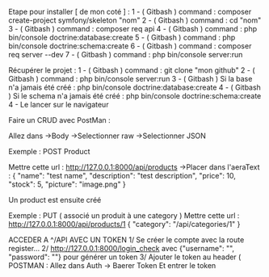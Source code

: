 Etape pour installer [ de mon coté ] :
1 - ( Gitbash ) command : composer create-project symfony/skeleton "nom"
2 - ( Gitbash ) command : cd "nom"
3 - ( Gitbash ) command : composer req api
4 - ( Gitbash ) command : php bin/console doctrine:database:create
5 - ( Gitbash ) command : php bin/console doctrine:schema:create
6 - ( Gitbash ) command : composer req server --dev
7 - ( Gitbash ) command : php bin/console server:run

Récupérer le projet :
1 - ( Gitbash ) command : git clone "mon github"
2 - ( Gitbash ) command : php bin/console server:run
3 - ( Gitbash ) Si la base n'a jamais été créé : php bin/console doctrine:database:create
4 - ( Gitbash ) Si le schema n'a jamais été créé : php bin/console doctrine:schema:create
4 - Le lancer sur le navigateur

Faire un CRUD avec PostMan :

Allez dans
->Body
->Selectionner raw
->Selectionner JSON

Exemple : POST Product

Mettre cette url : http://127.0.0.1:8000/api/products
->Placer dans l'aeraText :
 {
    "name": "test name",
    "description": "test description",
    "price": 10,
    "stock": 5,
    "picture": "image.png"
  }

  Un product est ensuite créé

Exemple : PUT ( associé un produit à une category )
Mettre cette url : http://127.0.0.1:8000/api/products/1
{
    "category": "/api/categories/1"
}


ACCEDER A ^/API AVEC UN TOKEN
1/ Se créer le compte avec la route register...
2/ http://127.0.0.1:8000/login_check avec {"username": "", "password": ""} pour générer un token
3/ Ajouter le token au header ( POSTMAN : Allez dans Auth -> Baerer Token Et entrer le token